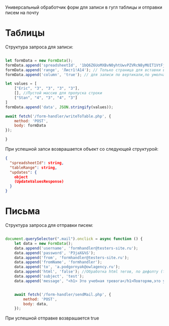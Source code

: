Универсальный обработчик форм для записи в гугл таблицы и отправки писем на почту

# Таблицы

Структура запроса для записи:

```javascript

let formData = new FormData();
formData.append('spreadsheetId', '1bQ6Z6UoMXBvN0yhtUwvPZVRcN8yMUIT1VtFjNIEzQ');
formData.append('range', 'Лист1!A14'); // Только страница для вставки в конец,либо с ячейкой для указания старта
formData.append('column', 'true'); // для записи по вертикали,по умолчанию по горизонтали

let values = [
    ["Eric", "3", "3", "3", "3"],
    [], //Пустой массив для пропуска строки 
    ["Stan", "4", "3", "4", "3"]
]
formData.append('data', JSON.stringify(values));

await fetch('/form-handler/writeToTable.php', {
    method: 'POST',
    body: formData
});

}
```

При успешной запси возврашается объект со следующей структурой:

```json
{
  "spreadsheetId": string,
  "tableRange": string,
  "updates": {
    object
    (UpdateValuesResponse)
  }
}
```

# Письма

Структура запроса для отправки писем:

```javascript

document.querySelector(".mail").onclick = async function () {
    let data = new FormData();
    data.append('username', 'formhandler@testers-site.ru');
    data.append('password', 'P3jaX&%S');
    data.append('from', 'formhandler@testers-site.ru');
    data.append('fromName', 'formhandler');
    data.append('to', 'a.podgornyak@owlagency.ru');
    data.append('html', 'false'); //Обработка html тегов, по дефолту (false) экранирование
    data.append('subject', 'test');
    data.append('message', "<h1> Это учебная тревога</h1>Повторяю,это учебная тревога");


    await fetch('/form-handler/sendMail.php', {
        method: 'POST',
        body: data,
    });
```

При успешной отправке возврашается true

